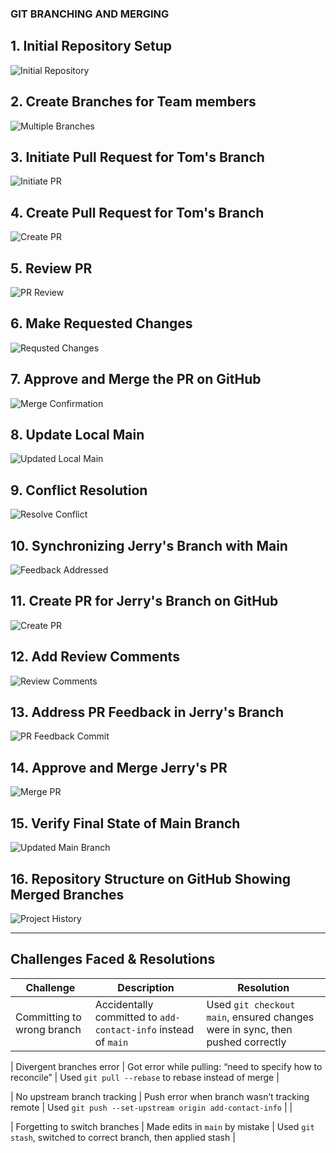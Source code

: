 ### GIT BRANCHING AND MERGING

## 1. Initial Repository Setup
![Initial Repository](img/screenshot1-initial-GitHub-repository.png)

## 2. Create Branches for Team members 
![Multiple Branches](img/screenshot2-multple-branches.png)

## 3. Initiate Pull Request for Tom's Branch
![Initiate PR](img/screenshot3-initiate-pull-request.png)

## 4. Create Pull Request for Tom's Branch 
![Create PR](img/screenshot4-creation-of-pr-for-Tom.png)

## 5. Review PR
![PR Review](img/screenshot5-comments-and-review-on-pr.png)

## 6. Make Requested Changes
![Requsted Changes](img/screenshot6-additional-commits-addressing-feedback.png)

## 7. Approve and Merge the PR on GitHub
![Merge Confirmation](img/screenshot8-Tom's-pr-merged.png)

## 8. Update Local Main
![Updated Local Main](img/screenshot9-terminal-showing-updated-main-after-merge.png)

## 9. Conflict Resolution
![Resolve Conflict](img/screenshot10-resolve-conflicts.png)

## 10. Synchronizing Jerry's Branch with Main
![Feedback Addressed](img/screenshot11-commits-addressing-feedbacks.png)

## 11. Create PR for Jerry's Branch on GitHub
![Create PR](img/screenshot12-create-pr.png)

## 12. Add Review Comments
![Review Comments](img/screenshot13-review-comments.png)

## 13. Address PR Feedback in Jerry's Branch
![PR Feedback Commit](img/screenshot14-commits-addressing-feedbacks.png)

## 14. Approve and Merge Jerry's PR
![Merge PR](img/screenshot15-reviewed-pr-merged.png)

## 15. Verify Final State of Main Branch
![Updated Main Branch](img/screenshot16-final-content.png)

## 16. Repository Structure on GitHub Showing Merged Branches
![Project History](img/screenshot17-history-of-merged-branches.png)

---

## Challenges Faced & Resolutions

| Challenge                         | Description                                                       | Resolution                                                        |
|----------------------------------|-------------------------------------------------------------------|-------------------------------------------------------------------|
| Committing to wrong branch       | Accidentally committed to `add-contact-info` instead of `main`    | Used `git checkout main`, ensured changes were in sync, then pushed correctly |

| Divergent branches error         | Got error while pulling: “need to specify how to reconcile”        | Used `git pull --rebase` to rebase instead of merge              |

| No upstream branch tracking      | Push error when branch wasn’t tracking remote                      | Used `git push --set-upstream origin add-contact-info`           |                    |

| Forgetting to switch branches    | Made edits in `main` by mistake                                    | Used `git stash`, switched to correct branch, then applied stash |